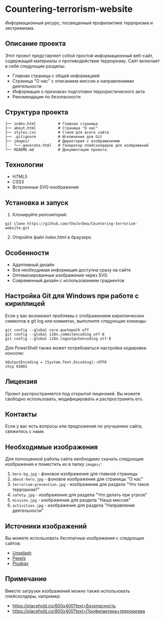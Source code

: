 # Countering-terrorism-website

Информационный ресурс, посвященный профилактике терроризма и экстремизма.

## Описание проекта

Этот проект представляет собой простой информационный веб-сайт, содержащий материалы о противодействии терроризму. Сайт включает в себя следующие разделы:
- Главная страница с общей информацией
- Страница "О нас" с описанием миссии и направлениями деятельности
- Информация о признаках подготовки террористического акта
- Рекомендации по безопасности

## Структура проекта

```
├── index.html          # Главная страница
├── about.html          # Страница "О нас"
├── styles.css          # Стили для всего сайта
├── .gitignore          # Исключения для Git
├── images/             # Директория с изображениями
│   └── generate.html   # Генератор плейсхолдеров для изображений
└── README.md           # Документация проекта
```

## Технологии

- HTML5
- CSS3
- Встроенные SVG-изображения

## Установка и запуск

1. Клонируйте репозиторий:

```
git clone https://github.com/theJorDea/Countering-terrorism-website.git
```

2. Откройте файл index.html в браузере.

## Особенности

- Адаптивный дизайн
- Вся необходимая информация доступна сразу на сайте
- Оптимизированные изображения через SVG
- Современный дизайн с использованием градиентов

## Настройка Git для Windows при работе с кириллицей

Если у вас возникают проблемы с отображением кириллических символов в git log или коммитах, выполните следующие команды:

```
git config --global core.quotepath off
git config --global i18n.commitencoding utf-8
git config --global i18n.logoutputencoding utf-8
```

Для PowerShell также может потребоваться настройка кодировки консоли:

```
$OutputEncoding = [System.Text.Encoding]::UTF8
chcp 65001
```

## Лицензия

Проект распространяется под открытой лицензией. Вы можете свободно использовать, модифицировать и распространять его.

## Контакты

Если у вас есть вопросы или предложения по улучшению сайта, свяжитесь с нами.

## Необходимые изображения

Для полноценной работы сайта необходимо скачать следующие изображения и поместить их в папку `images/`:

1. `hero-bg.jpg` - фоновое изображение для главной страницы
2. `about-hero.jpg` - фоновое изображение для страницы "О нас"
3. `terrorism-prevention.jpg` - изображение для раздела "Что такое терроризм?"
4. `safety.jpg` - изображение для раздела "Что делать при угрозе"
5. `mission.jpg` - изображение для раздела "Наша миссия"
6. `activities.jpg` - изображение для раздела "Направления деятельности"

## Источники изображений

Вы можете использовать бесплатные изображения с следующих сайтов:
- [Unsplash](https://unsplash.com/)
- [Pexels](https://www.pexels.com/)
- [Pixabay](https://pixabay.com/)

## Примечание

Вместо загрузки изображений можно также использовать плейсхолдеры, например:
- https://placehold.co/600x400?text=Безопасность
- https://placehold.co/800x400?text=Профилактика+терроризма
